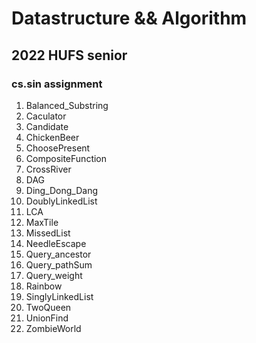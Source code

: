 # Datastructure && Algorithm

## 2022 HUFS senior 

### cs.sin assignment

1. Balanced_Substring
2. Caculator
3. Candidate
4. ChickenBeer
5. ChoosePresent
6. CompositeFunction
7. CrossRiver
8. DAG
9. Ding_Dong_Dang
10. DoublyLinkedList
11. LCA
12. MaxTile
13. MissedList
14. NeedleEscape
15. Query_ancestor
16. Query_pathSum
17. Query_weight
18. Rainbow
19. SinglyLinkedList
20. TwoQueen
21. UnionFind
22. ZombieWorld
